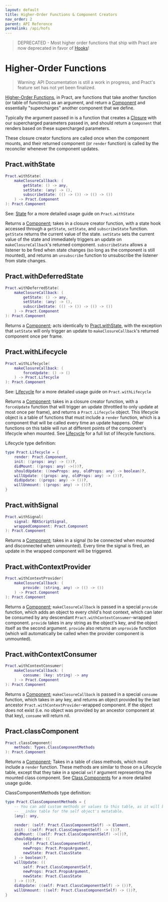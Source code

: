 ```yaml
---
layout: default
title: Higher-Order Functions & Component Creators
nav_order: 2
parent: API Reference
permalink: /api/hofs
---
```


> DEPRECATED - Most higher order functions that ship with Pract are now deprecated in favor of
[Hooks](./hooks)!

# Higher-Order Functions

> Warning: API Documentation is still a work in progress, and Pract's feature set has not yet been finalized.

[Higher-Order Functions](../basic/state#higher-order-functions), in Pract, are functions that take another function (or table of functions) as an argument, and return a [Component](../basic/components) and essentially "supercharges" another component that we define.

Typically the argument passed in is a function that creates a [Closure](https://en.wikipedia.org/wiki/Closure_(computer_programming)) with our supercharged parameters passed in, and should return a `Component` that renders based on these supercharged parameters.

These closure creator functions are called once when the component mounts, and their returned component (or `render` function) is called by the reconciler whenever the component updates.

## Pract.withState

```lua
Pract.withState(
	makeClosureCallback: (
		getState: () -> any,
		setState: (any) -> (),
		subscribeState: (() -> ()) -> (() -> ())
	) -> Pract.Component
): Pract.Component
```

See: [State](../basic/state) for a more detailed usage guide on `Pract.withState`

Returns a [Component](../basic/components); takes in a closure creator function, with a state hook accessed through a `getState`, `setState`, and `subscribeState` function.
`getState` returns the current value of the state. `setState` sets the current value of the state and immediately triggers an update on `makeClosureCallback`'s returned component. `subscribeState` allows a listener to be fired when state changes (so long as the component is still mounted), and returns an `unsubscribe` function to unsubscribe the listener from state changes.

## Pract.withDeferredState

```lua
Pract.withDeferredState(
	makeClosureCallback: (
		getState: () -> any,
		setState: (any) -> (),
		subscribeState: (() -> ()) -> (() -> ())
	) -> Pract.Component
): Pract.Component
```

Returns a [Component](../basic/components); acts identically to [Pract.withState](#practwithstate), with the exception that `setState` will only trigger an update to `makeClosureCallback`'s returned component once per frame.

## Pract.withLifecycle

```lua
Pract.withLifecycle(
	makeClosureCallback: (
        forceUpdate: () -> ()
    ) -> Pract.Lifecycle
): Pract.Component
```

See: [Lifecycle](../basic/lifecycle) for a more detailed usage guide on `Pract.withLifecycle`

Returns a [Component](../basic/components); takes in a closure creator function, with a `forceUpdate` function that will trigger an update (throttled to only update at most once per frame), and returns a `Pract.Lifecycle` object. This lifecycle object is a table of functions that must include a `render` function, which is a component that will be called every time an update happens. Other functions on this table will run at different points of the component's lifecycle when mounted. See [Lifecycle](../basic/lifecycle#putting-it-all-together) for a full list of lifecycle functions.

Lifecycle type definition:
```lua
type Pract.Lifecycle = {
	render: Pract.Component,
	init: ((props: any) -> ())?,
	didMount: ((props: any) ->())?,
	shouldUpdate: ((newProps: any, oldProps: any) -> boolean)?,
	willUpdate: ((props: any, oldProps: any) -> ())?,
	didUpdate: ((props: any) -> ())?,
	willUnmount: ((props: any) -> ())?,
}
```

## Pract.withSignal

```lua
Pract.withSignal(
	signal: RBXScriptSignal,
	wrappedComponent: Pract.Component
): Pract.Component
```

Returns a [Component](../basic/components); takes in a signal (to be connected when mounted and disconnected when unmounted). Every time the signal is fired, an update in the wrapped component will be triggered.

## Pract.withContextProvider

```lua
Pract.withContextProvider(
	makeClosureCallback: (
		provide: (string, any) -> (() -> ())
	) -> Pract.Component
): Pract.Component
```

Returns a [Component](../basic/components); `makeClosureCallback` is passed in a special `provide` function, which adds an object to every child's host context, which can later be consumed by any descendant `Pract.withContextConsumer`-wrapped component. `provide` takes in any string as the object's key, and the object itself as the second argument. `provide` also returns an `unprovide` function (which will automatically be called when the provider component is unmounted).

## Pract.withContextConsumer

```lua
Pract.withContextConsumer(
	makeClosureCallback: (
		consume: (key: string) -> any
	) -> Pract.Component
): Pract.Component
```

Returns a [Component](../basic/components); `makeClosureCallback` is passed in a special `consume` function, which takes in any key, and returns an  object provided by the last ancestor `Pract.withContextProvider`-wrapped component. If the object does not exist (i.e. no object was provided by an ancestor component at that key), `consume` will return nil.

## Pract.classComponent

```lua
Pract.classComponent(
    methods: Types.ClassComponentMethods
): Pract.Component
```

Returns a [Component](../basic/components); Takes in a table of class methods, which must include a `render` function. These methods are similar to those on a Lifecycle table, except that they take in a special `self` argument representing the mounted class component. See [Class Components](../basic/classcomponents) for a more detailed usage guide.

ClassComponentMethods type definition:
```lua
type Pract.ClassComponentMethods = {
	-- You can add custom methods or values to this table, as it will be used as the
	-- __index table for the self object's metatable.
	[any]: any,

	render: (self: Pract.ClassComponentSelf) -> Element,
	init: ((self: Pract.ClassComponentSelf) -> ())?,
	didMount: ((self: Pract.ClassComponentSelf) ->())?,
	shouldUpdate: ((
		self: Pract.ClassComponentSelf,
		newProps: Pract.PropsArgument,
		newState: Pract.ClassState
	) -> boolean)?,
	willUpdate: ((
		self: Pract.ClassComponentSelf,
		newProps: Pract.PropsArgument,
		newState: Pract.ClassState
	) -> ())?,
	didUpdate: ((self: Pract.ClassComponentSelf) -> ())?,
	willUnmount: ((self: Pract.ClassComponentSelf) -> ())?,
}
```